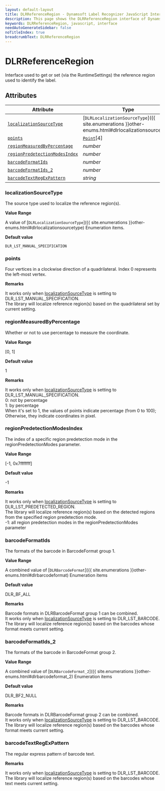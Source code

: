 ```yaml
---
layout: default-layout
title: DLRReferenceRegion - Dynamsoft Label Recognizer JavaScript Interface
description: This page shows the DLRReferenceRegion interface of Dynamsoft Label Recognizer for JavaScript.
keywords: DLRReferenceRegion, javascript, interface
needAutoGenerateSidebar: false
noTitleIndex: true
breadcrumbText: DLRReferenceRegion
---
```


# DLRReferenceRegion

Interface used to get or set (via the RuntimeSettings) the reference region used to identify the label.

## Attributes

| Attribute | Type |
|---------- | ---- |
| [`localizationSourceType`](#localizationsourcetype) | [`DLRLocalizationSourceType`]({{ site.enumerations }}other-enums.html#dlrlocalizationsourcetype) |
| [`points`](#points) | [`Point`](point.md)[4] |
| [`regionMeasuredByPercentage`](#regionmeasuredbypercentage) | *number* |
| [`regionPredetectionModesIndex`](#regionpredetectionmodesindex) | *number* |
| [`barcodeFormatIds`](#barcodeformatids) | *number* |
| [`barcodeFormatIds_2`](#barcodeformatids_2) | *number* |
| [`barcodeTextRegExPattern`](#barcodetextregexpattern) | *string* |

### localizationSourceType

The source type used to localize the reference region(s).

**Value Range**

A value of [`DLRLocalizationSourceType`]({{ site.enumerations }}other-enums.html#dlrlocalizationsourcetype) Enumeration items.

**Default value**

`DLR_LST_MANUAL_SPECIFICATION`
    
### points

Four vertices in a clockwise direction of a quadrilateral. Index 0 represents the left-most vertex. 

**Remarks**

It works only when [localizationSourceType](#localizationsourcetype) is setting to DLR_LST_MANUAL_SPECIFICATION.<br>
    The library will localize reference region(s) based on the quadrilateral set by current setting.<br>

### regionMeasuredByPercentage

Whether or not to use percentage to measure the coordinate.

**Value Range**

[0, 1]

**Default value**

1

**Remarks**

It works only when [localizationSourceType](#localizationsourcetype) is setting to DLR_LST_MANUAL_SPECIFICATION.<br>
    0: not by percentage<br>
    1: by percentage<br>
    When it's set to 1, the values of points indicate percentage (from 0 to 100); Otherwise, they indicate coordinates in pixel.  

### regionPredetectionModesIndex

The index of a specific region predetection mode in the regionPredetectionModes parameter.

**Value Range**

[-1, 0x7fffffff]

**Default value**

-1

**Remarks**

It works only when [localizationSourceType](#localizationsourcetype) is setting to DLR_LST_PREDETECTED_REGION.<br>
    The library will localize reference region(s) based on the detected regions from the specified region predetection mode.<br>
    -1: all region predetection modes in the regionPredetectionModes parameter

### barcodeFormatIds

The formats of the barcode in BarcodeFormat group 1.

**Value Range**

A combined value of [`DLRBarcodeFormat`]({{ site.enumerations }}other-enums.html#dlrbarcodeformat) Enumeration items

**Default value**

DLR_BF_ALL

**Remarks**

Barcode formats in DLRBarcodeFormat group 1 can be combined.<br>
    It works only when [localizationSourceType](#localizationsourcetype) is setting to DLR_LST_BARCODE.<br>
    The library will localize reference region(s) based on the barcodes whose format meets current setting.  
    
### barcodeFormatIds_2

The formats of the barcode in BarcodeFormat group 2.

**Value Range**

A combined value of [`DLRBarcodeFormat_2`]({{ site.enumerations }}other-enums.html#dlrbarcodeformat_2) Enumeration items

**Default value**

DLR_BF2_NULL

**Remarks**

Barcode formats in DLRBarcodeFormat group 2 can be combined.<br>
    It works only when [localizationSourceType](#localizationsourcetype) is setting to DLR_LST_BARCODE.<br>
    The library will localize reference region(s) based on the barcodes whose format meets current setting.
    
### barcodeTextRegExPattern

The regular express pattern of barcode text.

**Remarks**

It works only when [localizationSourceType](#localizationsourcetype) is setting to DLR_LST_BARCODE.<br>
    The library will localize reference region(s) based on the barcodes whose text meets current setting.